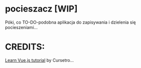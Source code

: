# pocieszacz [WIP]


Póki, co TO-DO-podobna aplikacja do zapisywania i dzielenia się pocieszeniami... 


# CREDITS: 
[Learn Vue.js tutorial](https://coursetro.com/courses/23/Vue-Tutorial-in-2018---Learn-Vue.js-by-Example) by Cursetro...
